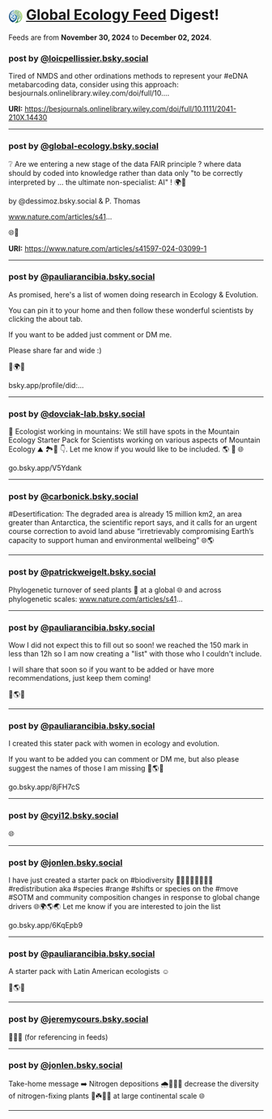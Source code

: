 # <img src="https://github.com/globalecologybs/feeddigest.github.io/raw/main/global_ecology.jpg" alt="Global Ecology" style="height: 1em; vertical-align: middle;"> [Global Ecology Feed](https://bsky.app/profile/did:plc:ppsghcl5bbpgjcljnhra353s/feed/global.ecology) Digest!

Feeds are from **November 30, 2024** to **December 02, 2024**.

### post by [@loicpellissier.bsky.social](https://bsky.app/profile/loicpellissier.bsky.social)

Tired of NMDS and other ordinations methods to represent your #eDNA metabarcoding data, consider using this approach: besjournals.onlinelibrary.wiley.com/doi/full/10....

**URI:** https://besjournals.onlinelibrary.wiley.com/doi/full/10.1111/2041-210X.14430



---

### post by [@global-ecology.bsky.social](https://bsky.app/profile/global-ecology.bsky.social)

❔ Are we entering a new stage of the data FAIR principle ? where data should by coded into knowledge rather than data only "to be correctly interpreted by  ... the ultimate non-specialist: AI" ! 🌍🤖



by @dessimoz.bsky.social & P. Thomas

www.nature.com/articles/s41...



🌐🧪

**URI:** https://www.nature.com/articles/s41597-024-03099-1



---

### post by [@pauliarancibia.bsky.social](https://bsky.app/profile/pauliarancibia.bsky.social)

As promised, here's a list of women doing research in Ecology & Evolution.

You can pin it to your home and then follow these wonderful scientists by clicking the about tab.

If you want to be added just comment or DM me.

Please share far and wide :)

🧪🌍🌐

bsky.app/profile/did:...

---

### post by [@dovciak-lab.bsky.social](https://bsky.app/profile/dovciak-lab.bsky.social)

🥁 Ecologist working in mountains: We still have spots in the Mountain Ecology Starter Pack for Scientists working on various aspects of Mountain Ecology ⛰️ 🏞️🌄 👇. Let me know if you would like to be included. 🌎 🧪 🌐

go.bsky.app/V5Ydank

---

### post by [@carbonick.bsky.social](https://bsky.app/profile/carbonick.bsky.social)

#Desertification: The degraded area is already 15 million km2, an area greater than Antarctica, the scientific report says, and it calls for an urgent course correction to avoid land abuse “irretrievably compromising Earth’s capacity to support human and environmental wellbeing” 🌐🌎

---

### post by [@patrickweigelt.bsky.social](https://bsky.app/profile/patrickweigelt.bsky.social)

Phylogenetic turnover of seed plants 🌱 at a global 🌐 and across phylogenetic scales: www.nature.com/articles/s41...

---

### post by [@pauliarancibia.bsky.social](https://bsky.app/profile/pauliarancibia.bsky.social)

Wow I did not expect this to fill out so soon! we reached the 150 mark in less than 12h so I am now creating a "list" with those who I couldn't include.

I will share that soon so if you want to be added or have more recommendations, just keep them coming!

🧪🌎🌐

---

### post by [@pauliarancibia.bsky.social](https://bsky.app/profile/pauliarancibia.bsky.social)

I created this stater pack with women in ecology and evolution.

If you want to be added you can comment or DM me, but also please suggest the names of those I am missing 🧪🌎🌐



go.bsky.app/8jFH7cS

---

### post by [@cyi12.bsky.social](https://bsky.app/profile/cyi12.bsky.social)

🌐

---

### post by [@jonlen.bsky.social](https://bsky.app/profile/jonlen.bsky.social)

I have just created a starter pack on #biodiversity 🦠🌳🌲🦋🐸🐠🦅🦔 #redistribution aka #species #range #shifts or species on the #move #SOTM and community composition changes in response to global change drivers 🌐🌍🌎🌏 Let me know if you are interested to join the list



go.bsky.app/6KqEpb9

---

### post by [@pauliarancibia.bsky.social](https://bsky.app/profile/pauliarancibia.bsky.social)

A starter pack with Latin American ecologists ☺️

🧪🌎🌐

---

### post by [@jeremycours.bsky.social](https://bsky.app/profile/jeremycours.bsky.social)

🍁🧪🌐 (for referencing in feeds)

---

### post by [@jonlen.bsky.social](https://bsky.app/profile/jonlen.bsky.social)

Take-home message ➡️ Nitrogen depositions 🌧️💩🚗🛫 decrease the diversity of nitrogen-fixing plants 🌿☘️🌲🌳 at large continental scale 🌐

---



